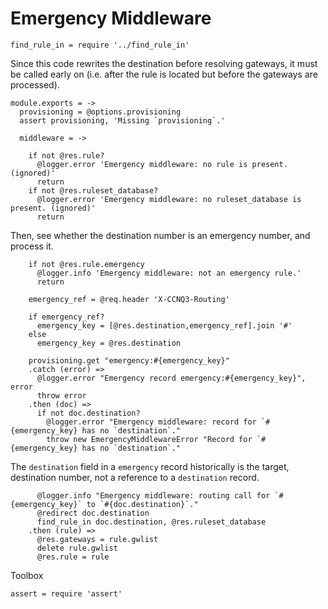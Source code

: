 Emergency Middleware
====================

    find_rule_in = require '../find_rule_in'

Since this code rewrites the destination before resolving gateways, it must be called early on (i.e. after the rule is located but before the gateways are processed).

    module.exports = ->
      provisioning = @options.provisioning
      assert provisioning, 'Missing `provisioning`.'

      middleware = ->

        if not @res.rule?
          @logger.error 'Emergency middleware: no rule is present. (ignored)'
          return
        if not @res.ruleset_database?
          @logger.error 'Emergency middleware: no ruleset_database is present. (ignored)'
          return

Then, see whether the destination number is an emergency number, and process it.

        if not @res.rule.emergency
          @logger.info 'Emergency middleware: not an emergency rule.'
          return

        emergency_ref = @req.header 'X-CCNQ3-Routing'

        if emergency_ref?
          emergency_key = [@res.destination,emergency_ref].join '#'
        else
          emergency_key = @res.destination

        provisioning.get "emergency:#{emergency_key}"
        .catch (error) =>
          @logger.error "Emergency record emergency:#{emergency_key}", error
          throw error
        .then (doc) =>
          if not doc.destination?
            @logger.error "Emergency middleware: record for `#{emergency_key} has no `destination`."
            throw new EmergencyMiddlewareError "Record for `#{emergency_key} has no `destination`."

The `destination` field in a `emergency` record historically is the target, destination number, not a reference to a `destination` record.

          @logger.info "Emergency middleware: routing call for `#{emergency_key}` to `#{doc.destination}`."
          @redirect doc.destination
          find_rule_in doc.destination, @res.ruleset_database
        .then (rule) =>
          @res.gateways = rule.gwlist
          delete rule.gwlist
          @res.rule = rule

Toolbox

    assert = require 'assert'
